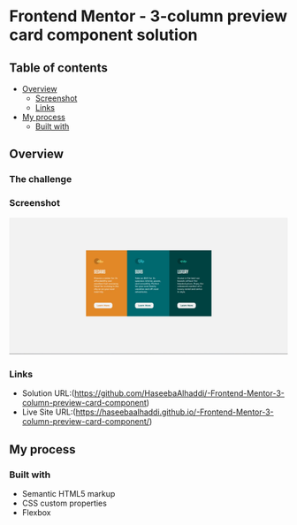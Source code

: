 # Frontend Mentor - 3-column preview card component solution
## Table of contents

- [Overview](#overview)
  - [Screenshot](#screenshot)
  - [Links](#links)
- [My process](#my-process)
  - [Built with](#built-with)

## Overview

### The challenge

### Screenshot

![](./Screenshot.jpg)


### Links

- Solution URL:(https://github.com/HaseebaAlhaddi/-Frontend-Mentor-3-column-preview-card-component)
- Live Site URL:(https://haseebaalhaddi.github.io/-Frontend-Mentor-3-column-preview-card-component/)

## My process

### Built with

- Semantic HTML5 markup
- CSS custom properties
- Flexbox
